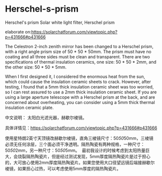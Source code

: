 # Herschel-s-prism
Herschel's prism  Solar white light filter, Herschel prism

elaborate on:https://solarchatforum.com/viewtopic.php?p=431666#p431666

The Celestron 2-inch zenith mirror has been changed to a Herschel prism, with a right angle prism size of 50 * 50 * 50mm. The prism must have no coating and all three sides must be clean and transparent. There are two specifications of thermal insulation ceramics, one size: 50 * 50 * 2mm, and the other size: 50 * 50 * 5mm.

When I first designed it, I considered the enormous heat from the sun, which could cause the insulation ceramic sheets to crack. However, after testing, I found that a 5mm thick insulation ceramic sheet was too worried, so I can rest assured to use a 2mm thick insulation ceramic sheet. If you are using a large aperture telescope with a Herschel prism at the back, and are concerned about overheating, you can consider using a 5mm thick thermal insulation ceramic plate.


中文说明：
太阳白光滤光器，赫歇尔棱镜。

具体详情见：https://solarchatforum.com/viewtopic.php?p=431666#p431666

使用星特朗2英寸天顶镜改赫歇尔棱镜，直角三棱镜尺寸：50*50*50mm，三棱镜必须无任何涂层，三个面必须干净透明。隔热陶瓷有两种规格，一种尺寸：50*50*2mm，另一种尺寸：50*50*5mm。
﻿
最初我设计的时候考虑到太阳热量巨大，会烧裂隔热陶瓷片，但是经过测试发现，5mm厚度隔热陶瓷片是过于担心的，大可放心使用2mm厚度隔热陶瓷片。如果您使用大口径望远镜后端接赫歇尔棱镜，如果担心过热，可以考虑使用5mm厚度的隔热陶瓷片。
